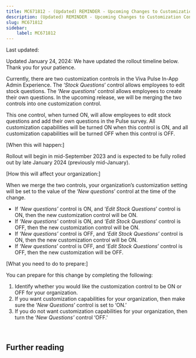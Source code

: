 ```yaml
---
title: MC671812 - (Updated) REMINDER - Upcoming Changes to Customization Controls in Viva Pulse In-App Experience
description: (Updated) REMINDER - Upcoming Changes to Customization Controls in Viva Pulse In-App Experience
slug: MC671812
sidebar:
    label: MC671812
---
```



Last updated: 

<p>Updated January 24, 2024: We have updated the rollout timeline below. Thank you for your patience.</p><p>Currently, there are two customization controls in the Viva Pulse In-App Admin Experience. The ‘<i>Stock Questions</i>’ control allows employees to edit stock questions. The ‘<i>New questions</i>’ control allows employees to create their own questions. In the upcoming release, we will be merging the two controls into one customization control. </p><p>This one control, when turned ON, will allow employees to edit stock questions and add their own questions in the Pulse survey. All customization capabilities will be turned ON when this control is ON, and all customization capabilities will be turned OFF when this control is OFF.&nbsp;&nbsp;<br></p><p>[When this will happen:]</p><p>Rollout will begin in mid-September 2023 and is expected to be fully rolled out by late January 2024 (previously mid-January).</p><p>[How this will affect your organization:]<br></p><p>When we merge the two controls, your organization’s customization setting will be set to the value of the ‘<i>New questions</i>’ control at the time of the change.</p><ul><li>If <i>‘New questions’</i> control is ON, and ‘<i>Edit Stock Questions</i>’ control is ON, then the new customization control will be ON.</li><li>If <i>‘New questions’</i> control is ON, and ‘<i>Edit Stock Questions</i>’ control is OFF, then the new customization control will be ON.</li><li>If <i>‘New questions’</i> control is OFF, and <i>‘Edit Stock Questions’</i> control is ON, then the new customization control will be ON.&nbsp;</li><li>If <i>‘New questions</i>’ control is&nbsp;OFF, and ‘<i>Edit Stock Questions</i>’ control is OFF, then the new customization will be OFF.&nbsp; &nbsp;</li></ul><p>[What you need to do to prepare:]</p><p>You can prepare for this change by completing the following:</p><ol><li>Identify whether you would like the customization control to be ON or OFF for your organization.</li><li>If you want customization capabilities for your organization, then make sure the ‘<i>New Questions</i>’ control is set to ‘ON.’</li><li>If you do not want customization capabilities for your organization, then turn the ‘<i>New Questions’</i> control ‘OFF.'</li></ol><p><br></p>

## Further reading

